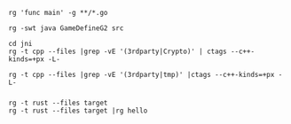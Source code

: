 
    rg 'func main' -g **/*.go

    rg -swt java GameDefineG2 src

    cd jni
    rg -t cpp --files |grep -vE '(3rdparty|Crypto)' | ctags --c++-kinds=+px -L-

    rg -t cpp --files |grep -vE '(3rdparty|tmp)' |ctags --c++-kinds=+px -L-

###

    rg -t rust --files target
    rg -t rust --files target |rg hello



